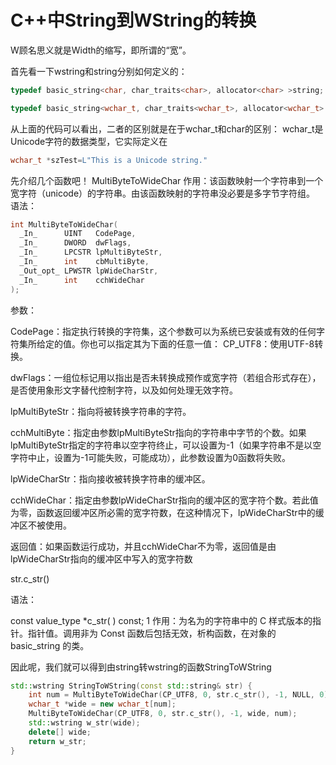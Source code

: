 # C++中String到WString的转换

W顾名思义就是Width的缩写，即所谓的“宽”。

首先看一下wstring和string分别如何定义的：

```c
typedef basic_string<char, char_traits<char>, allocator<char> >string;

typedef basic_string<wchar_t, char_traits<wchar_t>, allocator<wchar_t> >wstring;
```

从上面的代码可以看出，二者的区别就是在于wchar_t和char的区别：
wchar_t是Unicode字符的数据类型，它实际定义在

```c
wchar_t *szTest=L"This is a Unicode string."
```

先介绍几个函数吧！
MultiByteToWideChar
作用：该函数映射一个字符串到一个宽字符（unicode）的字符串。由该函数映射的字符串没必要是多字节字符组。
语法：

```c++
int MultiByteToWideChar(
  _In_      UINT   CodePage,
  _In_      DWORD  dwFlags,
  _In_      LPCSTR lpMultiByteStr,
  _In_      int    cbMultiByte,
  _Out_opt_ LPWSTR lpWideCharStr,
  _In_      int    cchWideChar
);
```

参数：

CodePage：指定执行转换的字符集，这个参数可以为系统已安装或有效的任何字符集所给定的值。你也可以指定其为下面的任意一值：
CP_UTF8：使用UTF-8转换。

dwFlags：一组位标记用以指出是否未转换成预作或宽字符（若组合形式存在），是否使用象形文字替代控制字符，以及如何处理无效字符。

lpMultiByteStr：指向将被转换字符串的字符。

cchMultiByte：指定由参数lpMultiByteStr指向的字符串中字节的个数。如果lpMultiByteStr指定的字符串以空字符终止，可以设置为-1（如果字符串不是以空字符中止，设置为-1可能失败，可能成功），此参数设置为0函数将失败。

lpWideCharStr：指向接收被转换字符串的缓冲区。

cchWideChar：指定由参数lpWideCharStr指向的缓冲区的宽字符个数。若此值为零，函数返回缓冲区所必需的宽字符数，在这种情况下，lpWideCharStr中的缓冲区不被使用。

返回值：如果函数运行成功，并且cchWideChar不为零，返回值是由lpWideCharStr指向的缓冲区中写入的宽字符数

str.c_str()

语法：

const value_type *c_str( ) const;
1
作用：为名为的字符串中的 C 样式版本的指针。指针值。调用非为 Const 函数后包括无效，析构函数，在对象的 basic_string 的类。

因此呢，我们就可以得到由string转wstring的函数StringToWString

```c++
std::wstring StringToWString(const std::string& str) {
    int num = MultiByteToWideChar(CP_UTF8, 0, str.c_str(), -1, NULL, 0);
    wchar_t *wide = new wchar_t[num];
    MultiByteToWideChar(CP_UTF8, 0, str.c_str(), -1, wide, num);
    std::wstring w_str(wide);
    delete[] wide;
    return w_str;
}
```
